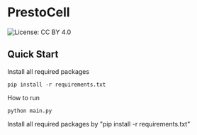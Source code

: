 # PrestoCell
![License: CC BY 4.0](https://img.shields.io/badge/License-CC%20BY%204.0-lightgrey.svg)

## Quick Start
Install all required packages
```commandline
pip install -r requirements.txt
```
How to run
```commandline
python main.py
```
Install all required packages by "pip install -r requirements.txt"


